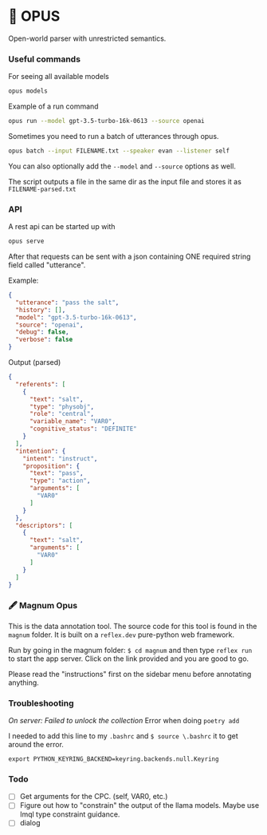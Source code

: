 # 🐧 OPUS
Open-world parser with unrestricted semantics.


### Useful commands

For seeing all available models

```bash
opus models
```

Example of a run command

```bash
opus run --model gpt-3.5-turbo-16k-0613 --source openai
```

Sometimes you need to run a batch of utterances through opus. 

```bash
opus batch --input FILENAME.txt --speaker evan --listener self
```

You can also optionally add the `--model` and `--source` options as well.

The script outputs a file in the same dir as the input file and stores it as `FILENAME-parsed.txt`

### API

A rest api can be started up with 
```bash
opus serve
```

After that requests can be sent with a json containing ONE required string field called "utterance".

Example: 

```json
{
  "utterance": "pass the salt",
  "history": [],
  "model": "gpt-3.5-turbo-16k-0613",
  "source": "openai",
  "debug": false,
  "verbose": false
}
```


Output (parsed) 
```json
{
  "referents": [
    {
      "text": "salt",
      "type": "physobj",
      "role": "central",
      "variable_name": "VAR0",
      "cognitive_status": "DEFINITE"
    }
  ],
  "intention": {
    "intent": "instruct",
    "proposition": {
      "text": "pass",
      "type": "action",
      "arguments": [
        "VAR0"
      ]
    }
  },
  "descriptors": [
    {
      "text": "salt",
      "arguments": [
        "VAR0"
      ]
    }
  ]
}
```
### 🖋️ Magnum Opus
This is the data annotation tool. The source code for this tool is found in the `magnum` folder. It is built on a `reflex.dev` pure-python web framework.

Run by going in the magnum folder: `$ cd magnum` and then type `reflex run` to start the app server. Click on the link provided and you are good to go.

Please read the "instructions" first on the sidebar menu before annotating anything. 


### Troubleshooting

*On server: Failed to unlock the collection* Error when doing `poetry add`

I needed to add this line to my `.bashrc` and `$ source \.bashrc` it to get around the error. 
```
export PYTHON_KEYRING_BACKEND=keyring.backends.null.Keyring
```

### Todo 
- [ ] Get arguments for the CPC. (self, VAR0, etc.) 
- [ ] Figure out how to "constrain" the output of the llama models. Maybe use lmql type constraint guidance.
- [ ] dialog

